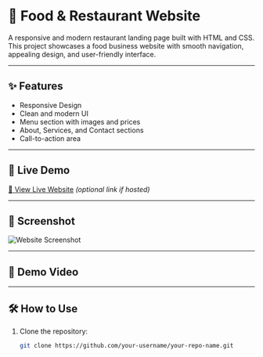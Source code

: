 # 🍔 Food & Restaurant Website

A responsive and modern restaurant landing page built with HTML and CSS. This project showcases a food business website with smooth navigation, appealing design, and user-friendly interface.

---

## ✨ Features

- Responsive Design
- Clean and modern UI
- Menu section with images and prices
- About, Services, and Contact sections
- Call-to-action area

---

## 🚀 Live Demo

[🔗 View Live Website](#) *(optional link if hosted)*

---

## 📸 Screenshot

![Website Screenshot](screenshot.png)

---

## 🎥 Demo Video

---

## 🛠️ How to Use

1. Clone the repository:

   ```bash
   git clone https://github.com/your-username/your-repo-name.git
